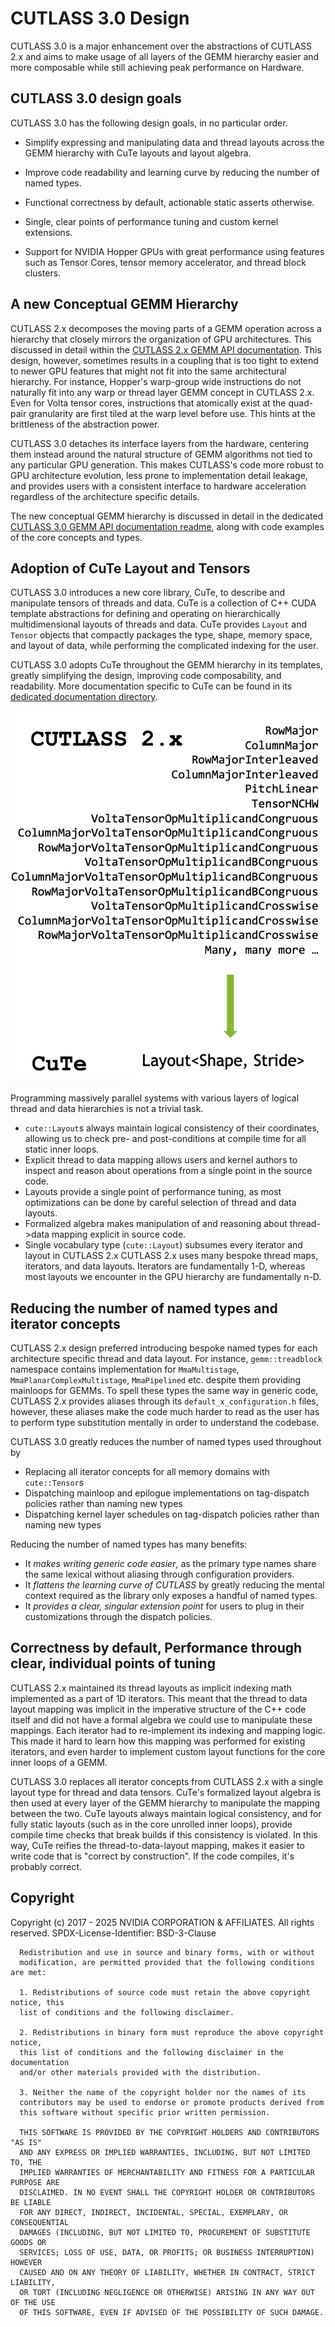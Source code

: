 # CUTLASS 3.0 Design

CUTLASS 3.0 is a major enhancement over the abstractions of CUTLASS 2.x
and aims to make usage of all layers of the GEMM hierarchy easier and more composable
while still achieving peak performance on Hardware.

## CUTLASS 3.0 design goals

CUTLASS 3.0 has the following design goals, in no particular order.

- Simplify expressing and manipulating data and thread layouts across
  the GEMM hierarchy with CuTe layouts and layout algebra.

- Improve code readability and learning curve by
  reducing the number of named types.

- Functional correctness by default,
  actionable static asserts otherwise.

- Single, clear points of performance tuning and custom kernel extensions.

- Support for NVIDIA Hopper GPUs with great performance using
  features such as Tensor Cores, tensor memory accelerator, and thread block clusters.

##  A new Conceptual GEMM Hierarchy

CUTLASS 2.x decomposes the moving parts of a GEMM operation
across a hierarchy that closely mirrors the organization of GPU
architectures. This discussed in detail within the
[CUTLASS 2.x GEMM API documentation](gemm_api.md).
This design, however, sometimes results in a coupling that is too tight
to extend to newer GPU features that might not fit into the same architectural
hierarchy. For instance, Hopper's warp-group wide instructions do not naturally
fit into any warp or thread layer GEMM concept in CUTLASS 2.x. Even for Volta tensor cores,
instructions that atomically exist at the quad-pair granularity are first tiled at
the warp level before use. This hints at the brittleness of the abstraction power.

CUTLASS 3.0 detaches its interface layers from the hardware,
centering them instead around the natural structure of GEMM algorithms
not tied to any particular GPU generation.
This makes CUTLASS's code more robust to GPU architecture evolution,
less prone to implementation detail leakage, and provides users
with a consistent interface to hardware acceleration regardless of
the architecture specific details.

The new conceptual GEMM hierarchy is discussed in detail in the dedicated
[CUTLASS 3.0 GEMM API documentation readme](gemm_api_3x.md),
along with code examples of the core concepts and types. 

## Adoption of CuTe Layout and Tensors

CUTLASS 3.0 introduces a new core library, CuTe, to describe and manipulate tensors of threads and data.
CuTe is a collection of C++ CUDA template abstractions for defining and operating on hierarchically multidimensional layouts of threads and data. CuTe provides `Layout` and `Tensor` objects that compactly packages the type, shape, memory space, and layout of data, while performing the complicated indexing for the user. 

CUTLASS 3.0 adopts CuTe throughout the GEMM hierarchy in its templates, greatly simplifying the design,
improving code composability, and readability. More documentation specific to CuTe can be found in its [dedicated documentation directory](cute/00_quickstart.md).

![CuTe helps reduce named iterator types down to a single vocabulary type, `Layout`](../../images/cutlass-reduction-in-named-iterators.png)

Programming massively parallel systems with various layers of logical thread and data hierarchies is not a trivial task. 

- `cute::Layout`s always maintain logical consistency of their coordinates,
  allowing us to check pre- and post-conditions at compile time for all static inner loops.
- Explicit thread to data mapping allows users and kernel authors to inspect and reason about operations
  from a single point in the source code.
- Layouts provide a single point of performance tuning, as most optimizations can be done by careful
  selection of thread and data layouts.
- Formalized algebra makes manipulation of and reasoning about thread->data mapping explicit in source code.
- Single vocabulary type (`cute::Layout`) subsumes every iterator and layout in CUTLASS 2.x CUTLASS 2.x uses many bespoke thread maps, iterators, and data layouts. Iterators are fundamentally 1-D, whereas most layouts we encounter in the GPU hierarchy are fundamentally n-D.

## Reducing the number of named types and iterator concepts

CUTLASS 2.x design preferred introducing bespoke named types for each
architecture specific thread and data layout. For instance, `gemm::treadblock` namespace
contains implementation for `MmaMultistage`, `MmaPlanarComplexMultistage`, `MmaPipelined` etc.
despite them providing mainloops for GEMMs. To spell these types the same way in generic code,
CUTLASS 2.x provides aliases through its `default_x_configuration.h` files, however,
these aliases make the code much harder to read as the user has to perform type substitution
mentally in order to understand the codebase.

CUTLASS 3.0 greatly reduces the number of named types used throughout by

- Replacing all iterator concepts for all memory domains with `cute::Tensor`s
- Dispatching mainloop and epilogue implementations on tag-dispatch policies rather than naming new types
- Dispatching kernel layer schedules on tag-dispatch policies rather than naming new types

Reducing the number of named types has many benefits:

- It *makes writing generic code easier*, as the primary type names share the same lexical
  without aliasing through configuration providers.
- It *flattens the learning curve of CUTLASS* by greatly reducing the mental context required
  as the library only exposes a handful of named types.
- It *provides a clear, singular extension point* for users to plug in their customizations
  through the dispatch policies.

## Correctness by default, Performance through clear, individual points of tuning

CUTLASS 2.x maintained its thread layouts as implicit indexing math implemented
as a part of 1D iterators. This meant that the thread to data layout mapping
was implicit in the imperative structure of the C++ code itself and did not have
a formal algebra we could use to manipulate these mappings. Each iterator
had to re-implement its indexing and mapping logic. This made it hard to learn
how this mapping was performed for existing iterators, and even harder to
implement custom layout functions for the core inner loops of a GEMM.

CUTLASS 3.0 replaces all iterator concepts from CUTLASS 2.x
with a single layout type for thread and data tensors.
CuTe's formalized layout algebra is then used at every layer of
the GEMM hierarchy to manipulate the mapping between the two.
CuTe layouts always maintain logical consistency, and for fully static layouts
(such as in the core unrolled inner loops), provide
compile time checks that break builds if this consistency is violated.
In this way, CuTe reifies the thread-to-data-layout mapping, 
makes it easier to write code that is "correct by construction".
If the code compiles, it's probably correct.

## Copyright

Copyright (c) 2017 - 2025 NVIDIA CORPORATION & AFFILIATES. All rights reserved.
SPDX-License-Identifier: BSD-3-Clause

```
  Redistribution and use in source and binary forms, with or without
  modification, are permitted provided that the following conditions are met:

  1. Redistributions of source code must retain the above copyright notice, this
  list of conditions and the following disclaimer.

  2. Redistributions in binary form must reproduce the above copyright notice,
  this list of conditions and the following disclaimer in the documentation
  and/or other materials provided with the distribution.

  3. Neither the name of the copyright holder nor the names of its
  contributors may be used to endorse or promote products derived from
  this software without specific prior written permission.

  THIS SOFTWARE IS PROVIDED BY THE COPYRIGHT HOLDERS AND CONTRIBUTORS "AS IS"
  AND ANY EXPRESS OR IMPLIED WARRANTIES, INCLUDING, BUT NOT LIMITED TO, THE
  IMPLIED WARRANTIES OF MERCHANTABILITY AND FITNESS FOR A PARTICULAR PURPOSE ARE
  DISCLAIMED. IN NO EVENT SHALL THE COPYRIGHT HOLDER OR CONTRIBUTORS BE LIABLE
  FOR ANY DIRECT, INDIRECT, INCIDENTAL, SPECIAL, EXEMPLARY, OR CONSEQUENTIAL
  DAMAGES (INCLUDING, BUT NOT LIMITED TO, PROCUREMENT OF SUBSTITUTE GOODS OR
  SERVICES; LOSS OF USE, DATA, OR PROFITS; OR BUSINESS INTERRUPTION) HOWEVER
  CAUSED AND ON ANY THEORY OF LIABILITY, WHETHER IN CONTRACT, STRICT LIABILITY,
  OR TORT (INCLUDING NEGLIGENCE OR OTHERWISE) ARISING IN ANY WAY OUT OF THE USE
  OF THIS SOFTWARE, EVEN IF ADVISED OF THE POSSIBILITY OF SUCH DAMAGE.
```
